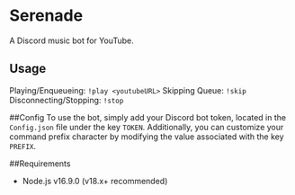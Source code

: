 # Serenade
A Discord music bot for YouTube.

## Usage
Playing/Enqueueing: ```!play <youtubeURL>```
Skipping Queue: ```!skip```
Disconnecting/Stopping: ```!stop```

##Config
To use the bot, simply add your Discord bot token, located in the ```Config.json``` file under the key ```TOKEN```.
Additionally, you can customize your command prefix character by modifying the value associated with the key ```PREFIX```.

##Requirements
- Node.js v16.9.0 (v18.x+ recommended)
